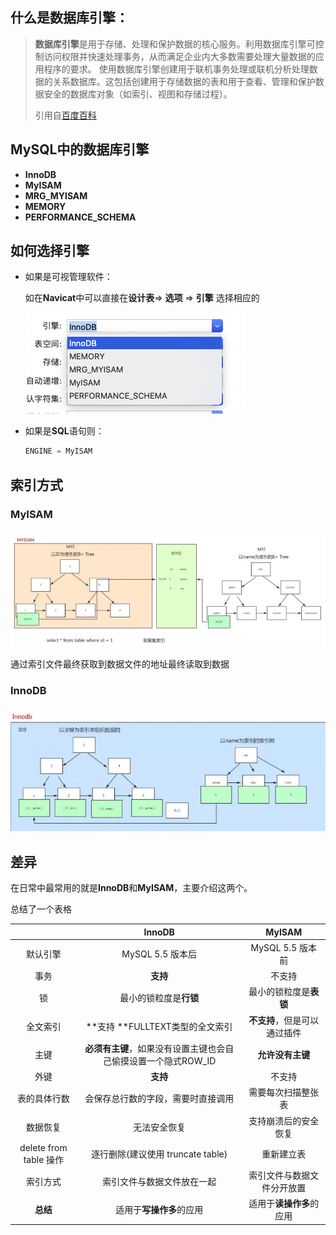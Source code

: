 ## 什么是数据库引擎：

>  **数据库引擎**是用于存储、处理和保护数据的核心服务。利用数据库引擎可控制访问权限并快速处理事务，从而满足企业内大多数需要处理大量数据的应用程序的要求。 使用数据库引擎创建用于联机事务处理或联机分析处理数据的关系数据库。这包括创建用于存储数据的表和用于查看、管理和保护数据安全的数据库对象（如索引、视图和存储过程）。  
>
> 引用自[百度百科](https://baike.baidu.com/item/数据库引擎)

## MySQL中的数据库引擎

- **InnoDB**
- **MyISAM**
- **MRG_MYISAM**
- **MEMORY**
- **PERFORMANCE_SCHEMA**

## 如何选择引擎

- 如果是可视管理软件：

  如在**Navicat**中可以直接在**设计表**=> **选项** => **引擎** 选择相应的

  ![image-20200314131439226](../static/image-20200314131439226.png)



- 如果是**SQL**语句则：

  ```sql
  ENGINE = MyISAM
  ```



## 索引方式

### MyISAM

![1585197004729](../static/1585197004729.png)

通过索引文件最终获取到数据文件的地址最终读取到数据



### InnoDB

![1585197071232](../static/1585197071232.png)

## 差异

在日常中最常用的就是**InnoDB**和**MyISAM**，主要介绍这两个。

总结了一个表格

|                        |                          **InnoDB**                          |          **MyISAM**          |
| :--------------------: | :----------------------------------------------------------: | :--------------------------: |
|        默认引擎        |                       MySQL 5.5 版本后                       |       MySQL 5.5 版本前       |
|          事务          |                           **支持**                           |            不支持            |
|           锁           |                    最小的锁粒度是**行锁**                    |    最小的锁粒度是**表锁**    |
|        全文索引        |               **支持 **FULLTEXT类型的全文索引                | **不支持**，但是可以通过插件 |
|          主键          | **必须有主键**，如果没有设置主键也会自己偷摸设置一个隐式ROW_ID |       **允许没有主键**       |
|          外键          |                           **支持**                           |            不支持            |
|      表的具体行数      |              会保存总行数的字段，需要时直接调用              |      需要每次扫描整张表      |
|        数据恢复        |                         无法安全恢复                         |     支持崩溃后的安全恢复     |
| delete from table 操作 |              逐行删除(建议使用 truncate table)               |          重新建立表          |
|        索引方式        |                  索引文件与数据文件放在一起                  |  索引文件与数据文件分开放置  |
|        **总结**        |                   适用于**写操作多**的应用                   |   适用于**读操作多**的应用   |



